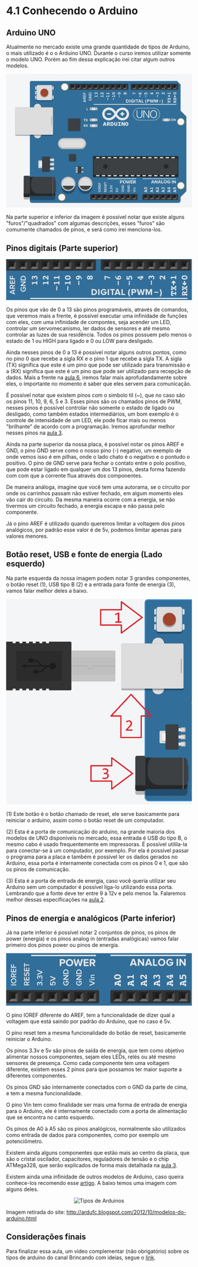 # 4.1 Conhecendo o Arduino

## Arduino UNO

<p>Atualmente no mercado existe uma grande quantidade de tipos de Arduino, o mais utilizado é o o Arduino UNO. Durante o curso iremos utilizar somente o modelo UNO. Porém ao fim dessa explicação irei citar algum outros modelos.</p>
<p align="center">
    <img src="../imgs/ModuloBasico/Uno/Uno.jpg" alt="Arduino Uno">
</p>

<p>Na parte superior e inferior da imagem é possível notar que existe alguns "furos"/"quadrados" com algumas descrições, esses "furos" são comumente chamados de pinos, e será como irei menciona-los.
</p>

## Pinos digitais (Parte superior)

<p align="center">
    <img src="../imgs/ModuloBasico/Uno/UnoSup.jpg" alt="Arduino Uno">
</p>

<p>Os pinos que vão de 0 a 13 são pinos programáveis, através de comandos, que veremos mais a frente, é possível executar uma infinidade de funções com eles, com uma infinidade de compontes, seja acender um LED, controlar um servomecanismo, ler dados de sensores e até mesmo controlar as luzes de sua residência. Todos os pinos possuem pelo menos o estado de 1 ou HIGH para ligado e 0 ou LOW para desligado. </p>

Ainda nesses pinos de 0 a 13 é possível notar alguns outros pontos, como no pino 0 que recebe a sigla RX e o pino 1 que recebe a sigla TX. A sigla (TX) significa que este é um pino que pode ser utilizado para transmissão e a (RX) significa que este é um pino que pode ser utilizado para recepção de dados. Mais a frente na [aula 6](/src/4-Modulo-basico/6-IO), iremos falar mais aprofudandamente sobre eles, o importante no momento é saber que eles servem para comunicação.
<p></p>

É possível notar que existem pinos com o simbolo til (~), que no caso são os pinos 11, 10, 9, 6, 5 e 3. Esses pinos são os chamados pinos de PWM, nesses pinos é possível controlar não somente o estado de ligado ou desligado, como também estados intermediários, um bom exemplo é o controle de intensidade de um LED, ele pode ficar mais ou menos "brilhante" de acordo com a programação. Iremos aprofundar melhor nesses pinos na [aula 3](/src/4-Modulo-basico/3-Componentes-eletronicos).
<p></p>

<p>Ainda na parte superior da nossa placa, é possível notar os pinos AREF e GND, o pino GND serve como o nosso pino (-) negativo, um exemplo de onde vemos isso é em pilhas, onde o lado chato é o negativo e o pontudo o positivo. O pino de GND serve para fechar o contato entre o polo positivo, que pode estar ligado em qualquer um dos 13 pinos, desta forma fazendo com com que a corrente flua através dos componentes.</p>

<p>De maneira análoga, imagine que você tem uma autorama, se o circuito por onde os carrinhos passam não estiver fechado, em algum momento eles vão cair do circuito. Da mesma maneira ocorre com a energia, se não tivermos um circuito fechado, a energia escapa e não passa pelo componente.
</p>

<p>Já o pino AREF é utilizado quando queremos limitar a voltagem dos pinos analógicos, por padrão esse valor é de 5v, podemos limitar apenas para valores menores.</p>

## Botão reset, USB e fonte de energia (Lado esquerdo)

Na parte esquerda da nossa imagem podem notar 3 grandes componentes, o botão reset (1), USB tipo B (2) e a entrada para fonte de energia (3), vamos falar melhor deles a baixo.
<p></p>

<p align="center">
    <img src="../imgs/ModuloBasico/Uno/UnoEsq.jpg" alt="Arduino Uno">
</p>

(1) Este botão é o botão chamado de reset, ele serve basicamente para reiniciar o arduino, assim como o botão reset de um computador.  
<p></p>

(2) Esta é a porta de comunicação do arduino, na grande maioria dos modelos de UNO disponiveis no mercado, essa entrada é USB do tipo B, o mesmo cabo é usado frequentemente em impressoras. É possível utilila-la para conectar-se à um computador, por exemplo. Por ela é possivel passar o programa para a placa e também é possível ler os dados gerados no Arduino, essa porta é internamente conectada com os pinos 0 e 1, que são os pinos de comunicação.  
<p></p>

(3) Esta é a porta de entrada de energia, caso você queria utilizar seu Arduino sem um computador é possível liga-lo utilizando essa porta. Lembrando que a fonte deve ter entre 9 à 12v e pelo menos 1a. Falaremos melhor dessas especificações na [aula 2](/src/4-Modulo-basico/2-Eletronica-basica).
<p></p>

## Pinos de energia e analógicos (Parte inferior)

Já na parte inferior é possível notar 2 conjuntos de pinos, os pinos de power (energia) e os pinos analog in (entradas analógicas) vamos falar primeiro dos pinos power ou pinos de energia.
<p></p>

<p align="center">
    <img src="../imgs/ModuloBasico/Uno/UnoInf.jpg" alt="Arduino Uno">
</p>

O pino IOREF diferente do AREF, tem a funcionalidade de dizer qual a voltagem que está saindo por padrão do Arduino, que no caso é 5v.
<p></p>

O pino reset tem a mesma funcionalidade do botão de reset, basicamente reiniciar o Arduino.
<p></p>

Os pinos 3.3v e 5v são pinos de saída de energia, que tem como objetivo alimentar nossos componentes, sejam eles LEDs, relés ou até mesmo sensores de presença. Como cada componente tem uma voltagem diferente, existem esses 2 pinos para que possamos ter maior suporte a diferentes componentes.
<p></p>

Os pinos GND são internamente conectados com o GND da parte de cima, e tem a mesma funcionalidade.
<p></p>

O pino Vin tem como finalidade ser mais uma forma de entrada de energia para o Arduino, ele é internamente conectado com a porta de alimentação que se encontra no canto esquerdo.
<p></p>

Os pinos de A0 à A5 são os pinos analógicos, normalmente são utilizados como entrada de dados para componentes, como por exemplo um potenciômetro.
<p></p>

Existem ainda alguns componentes que estão mais ao centro da placa, que são o cristal oscilador, capacitores, reguladores de tensão e o chip ATMega328, que serão explicados de forma mais detalhada na [aula 3](/src/4-Modulo-basico/3-Componentes-eletronicos).
<p></p>

Existem ainda uma infinidade de outros modelos de Arduino, caso queira conhece-los recomendo esse [artigo](https://www.arduino.cc/en/hardware). A baixo temos uma imagem com alguns deles.
<p></p>

<p align="center">
    <img src="http://1.bp.blogspot.com/-V3RlUkAgP2c/UHo6unaVgNI/AAAAAAAAALQ/Aenlp91DQHs/s1600/arduinos.png" alt="Tipos de Arduinos">
</p>

Imagem retirada do site: http://ardufc.blogspot.com/2012/10/modelos-do-arduino.html

## Considerações finais

Para finalizar essa aula, um video complementar (não obrigatório) sobre os tipos de arduino do canal Brincando com ideias, segue o [link](https://www.youtube.com/watch?v=FbYd9KPkkl4).
